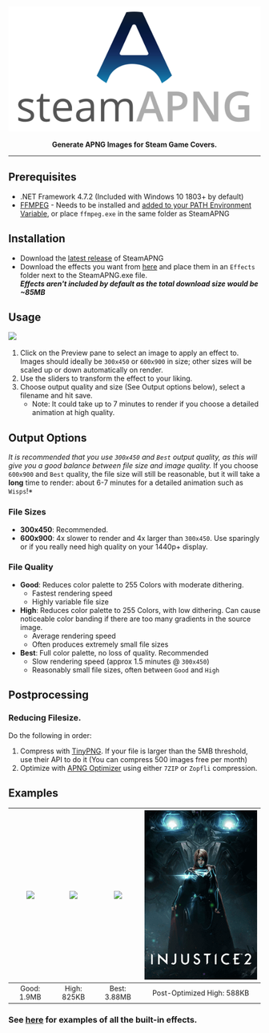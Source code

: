 <p align="center"><img src="Media/Banner.svg" height="250"></p>

<p align="center"><b>Generate APNG Images for Steam Game Covers.</b></p>

-----

## Prerequisites
- .NET Framework 4.7.2 (Included with Windows 10 1803+ by default)
- [FFMPEG](https://www.ffmpeg.org/) - Needs to be installed and [added to your PATH Environment Variable](https://www.thewindowsclub.com/how-to-install-ffmpeg-on-windows-10), or place `ffmpeg.exe` in the same folder as SteamAPNG
## Installation
- Download the [latest release](https://github.com/IridiumIO/SteamAPNG/releases) of SteamAPNG
- Download the effects you want from [here](/Effects) and place them in an `Effects` folder next to the SteamAPNG.exe file.  
    *__Effects aren't included by default as the total download size would be ~85MB__*

## Usage
![](https://i.imgur.com/pykwynw.png)
1. Click on the Preview pane to select an image to apply an effect to. Images should ideally be `300x450` or `600x900` in size; other sizes will be scaled up or down automatically on render.
2. Use the sliders to transform the effect to your liking.  
4. Choose output quality and size (See Output options below), select a filename and hit save.
    - Note: It could take up to 7 minutes to render if you choose a detailed animation at high quality. 

## Output Options
*It is recommended that you use `300x450` and `Best` output quality, as this will give you a good balance between file size and image quality.* If you choose `600x900` and `Best` quality, the file size will still be reasonable, but it will take a __long__ time to render: about 6-7 minutes for a detailed animation such as `Wisps`!*

### File Sizes
- **300x450**: Recommended.
- **600x900**: 4x slower to render and 4x larger than `300x450`. Use sparingly or if you really need high quality on your 1440p+ display. 

### File Quality
- **Good**: Reduces color palette to 255 Colors with moderate dithering.
    - Fastest rendering speed
    - Highly variable file size
- **High**: Reduces color palette to 255 Colors, with low dithering. Can cause noticeable color banding if there are too many gradients in the source image. 
    - Average rendering speed
    - Often produces extremely small file sizes
- **Best**: Full color palette, no loss of quality. Recommended
    - Slow rendering speed (approx 1.5 minutes @ `300x450`)
    - Reasonably small file sizes, often between `Good` and `High`

## Postprocessing

### Reducing Filesize.
Do the following in order: 
1. Compress with [TinyPNG](https://tinypng.com/). If your file is larger than the 5MB threshold, use their API to do it (You can compress 500 images free per month) 
2. Optimize with [APNG Optimizer](https://sourceforge.net/projects/apng/files/APNG_Optimizer/) using either `7ZIP` or `Zopfli` compression. 

## Examples

| ![](https://i.imgur.com/P29a8G3.png) |![](https://i.imgur.com/BajNQ9H.png)  |![](https://i.imgur.com/OrSkURG.png)|![](Effects/Examples/Wisps.png)|
|:--:|:--:|:--:|:--:|
| Good: 1.9MB | High: 825KB | Best: 3.88MB|Post-Optimized High: 588KB|

### See [here](Effects/Examples) for examples of all the built-in effects. 
